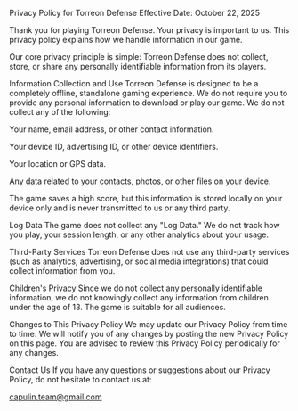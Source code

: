 Privacy Policy for Torreon Defense
Effective Date: October 22, 2025

Thank you for playing Torreon Defense. Your privacy is important to us. This privacy policy explains how we handle information in our game.

Our core privacy principle is simple: Torreon Defense does not collect, store, or share any personally identifiable information from its players.

Information Collection and Use
Torreon Defense is designed to be a completely offline, standalone gaming experience. We do not require you to provide any personal information to download or play our game. We do not collect any of the following:

Your name, email address, or other contact information.

Your device ID, advertising ID, or other device identifiers.

Your location or GPS data.

Any data related to your contacts, photos, or other files on your device.

The game saves a high score, but this information is stored locally on your device only and is never transmitted to us or any third party.

Log Data
The game does not collect any "Log Data." We do not track how you play, your session length, or any other analytics about your usage.

Third-Party Services
Torreon Defense does not use any third-party services (such as analytics, advertising, or social media integrations) that could collect information from you.

Children's Privacy
Since we do not collect any personally identifiable information, we do not knowingly collect any information from children under the age of 13. The game is suitable for all audiences.

Changes to This Privacy Policy
We may update our Privacy Policy from time to time. We will notify you of any changes by posting the new Privacy Policy on this page. You are advised to review this Privacy Policy periodically for any changes.

Contact Us
If you have any questions or suggestions about our Privacy Policy, do not hesitate to contact us at:

capulin.team@gmail.com